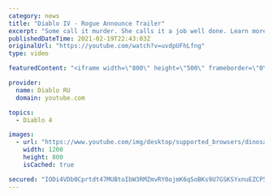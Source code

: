 ```yaml
---
category: news
title: "Diablo IV - Rogue Announce Trailer"
excerpt: "Some call it murder. She calls it a job well done. Learn more at Diablo4.com. The Rogue is the newest addition to the Diablo IV ..."
publishedDateTime: 2021-02-19T22:43:03Z
originalUrl: "https://youtube.com/watch?v=uvdpUFhLfng"
type: video

featuredContent: "<iframe width=\"800\" height=\"500\" frameborder=\"0\" src=\"https://www.youtube.com/embed/uvdpUFhLfng\" allow=\"accelerometer; autoplay; encrypted-media; gyroscope; picture-in-picture\" allowfullscreen></iframe>"

provider:
  name: Diablo RU
  domain: youtube.com

topics:
  - Diablo 4

images:
  - url: "https://www.youtube.com/img/desktop/supported_browsers/dinosaur.png"
    width: 1200
    height: 800
    isCached: true

secured: "IODi4VDb0Cprtdt47MUBtoIbW3RMZmvRY0ojmK6qSoBKs9U7GSKSYxnuEZCP5MxV2BKtuSposY9VmhJwebIbP6eI/1VRXVdqlZNfynzeOOgDX8PrTyCqm2nZxL7nrr436scq5cMT3uLYQ/S/XBaD4RnVRThWvfYcZnYMN7e+iGYmwuAsYrzsmKH5suvPylFHxQTWNllm64cGPGLWoJbTcoRVMuacmCX/TgX4JxMbN4Y967wLqPMARtgT1oJ5COqdgjWS0yXqo8lu5klqoQC4vshu+Ztouyc0mKTu5UqmTssnnzq8um2evxu2d7exkY1Z46CvfR1096nlSFpIcrd+ly3vvhcPg+ft5mriuGzQQVa8MajIjw7+4BCoMC/BMsvF9NpeT4YGb0XJj0rzixi1Fw==;scPFn/X0AMP7NDtEMSgSig=="
---
```


